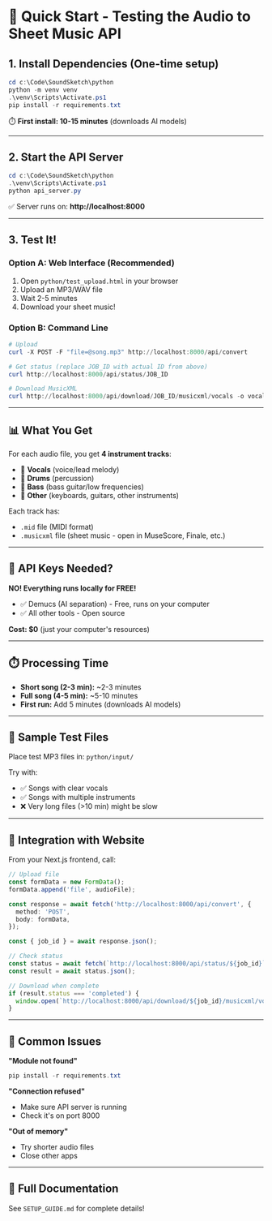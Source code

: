 # 🚀 Quick Start - Testing the Audio to Sheet Music API

## 1. Install Dependencies (One-time setup)

```powershell
cd c:\Code\SoundSketch\python
python -m venv venv
.\venv\Scripts\Activate.ps1
pip install -r requirements.txt
```

⏱️ **First install: 10-15 minutes** (downloads AI models)

---

## 2. Start the API Server

```powershell
cd c:\Code\SoundSketch\python
.\venv\Scripts\Activate.ps1
python api_server.py
```

✅ Server runs on: **http://localhost:8000**

---

## 3. Test It!

### Option A: Web Interface (Recommended)
1. Open `python/test_upload.html` in your browser
2. Upload an MP3/WAV file
3. Wait 2-5 minutes
4. Download your sheet music!

### Option B: Command Line
```powershell
# Upload
curl -X POST -F "file=@song.mp3" http://localhost:8000/api/convert

# Get status (replace JOB_ID with actual ID from above)
curl http://localhost:8000/api/status/JOB_ID

# Download MusicXML
curl http://localhost:8000/api/download/JOB_ID/musicxml/vocals -o vocals.musicxml
```

---

## 📊 What You Get

For each audio file, you get **4 instrument tracks**:
- 🎤 **Vocals** (voice/lead melody)
- 🥁 **Drums** (percussion)
- 🎸 **Bass** (bass guitar/low frequencies)
- 🎹 **Other** (keyboards, guitars, other instruments)

Each track has:
- `.mid` file (MIDI format)
- `.musicxml` file (sheet music - open in MuseScore, Finale, etc.)

---

## 🔑 API Keys Needed?

**NO! Everything runs locally for FREE!**

- ✅ Demucs (AI separation) - Free, runs on your computer
- ✅ All other tools - Open source

**Cost: $0** (just your computer's resources)

---

## ⏱️ Processing Time

- **Short song (2-3 min):** ~2-3 minutes
- **Full song (4-5 min):** ~5-10 minutes
- **First run:** Add 5 minutes (downloads AI models)

---

## 🧪 Sample Test Files

Place test MP3 files in: `python/input/`

Try with:
- ✅ Songs with clear vocals
- ✅ Songs with multiple instruments
- ❌ Very long files (>10 min) might be slow

---

## 🔗 Integration with Website

From your Next.js frontend, call:

```typescript
// Upload file
const formData = new FormData();
formData.append('file', audioFile);

const response = await fetch('http://localhost:8000/api/convert', {
  method: 'POST',
  body: formData,
});

const { job_id } = await response.json();

// Check status
const status = await fetch(`http://localhost:8000/api/status/${job_id}`);
const result = await status.json();

// Download when complete
if (result.status === 'completed') {
  window.open(`http://localhost:8000/api/download/${job_id}/musicxml/vocals`);
}
```

---

## 🐛 Common Issues

**"Module not found"**
```powershell
pip install -r requirements.txt
```

**"Connection refused"**
- Make sure API server is running
- Check it's on port 8000

**"Out of memory"**
- Try shorter audio files
- Close other apps

---

## 📖 Full Documentation

See `SETUP_GUIDE.md` for complete details!
